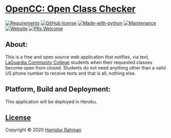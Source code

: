 # <a href="">OpenCC: Open Class Checker</a>

[![Requirements](https://img.shields.io/badge/requirements-up%20to%20date-brightgreen?style=for-the-badge)]()
[![GitHub license](https://img.shields.io/badge/license-GPL%20V3-brightgreen?style=for-the-badge)](LICENSE)
[![Made-with-python](https://img.shields.io/badge/made%20with-python-1f425f.svg?style=for-the-badge)](https://www.python.org/)
[![Maintenance](https://img.shields.io/badge/maintained%3F-yes-brightgreen?style=for-the-badge)]()
[![Website ](https://img.shields.io/badge/website-down-red?style=for-the-badge)]()
[![PRs Welcome](https://img.shields.io/badge/PRs-welcome-brightgreen.svg?style=for-the-badge)]()

## About:
This is a free and open source web application that notifies, via text, [LaGuardia Community College](https://www.laguardia.edu/home/Default.aspx) students when
their requested classes become open from closed. Students do not need anything other than a valid US phone number
to receive texts and that is all, nothing else.


## Platform, Build and Deployment:
This application will be deployed in Heroku.

## [License](LICENSE)
Copyright © 2020 <a href="https://github.com/HamidurRahman1">Hamidur Rahman</a>